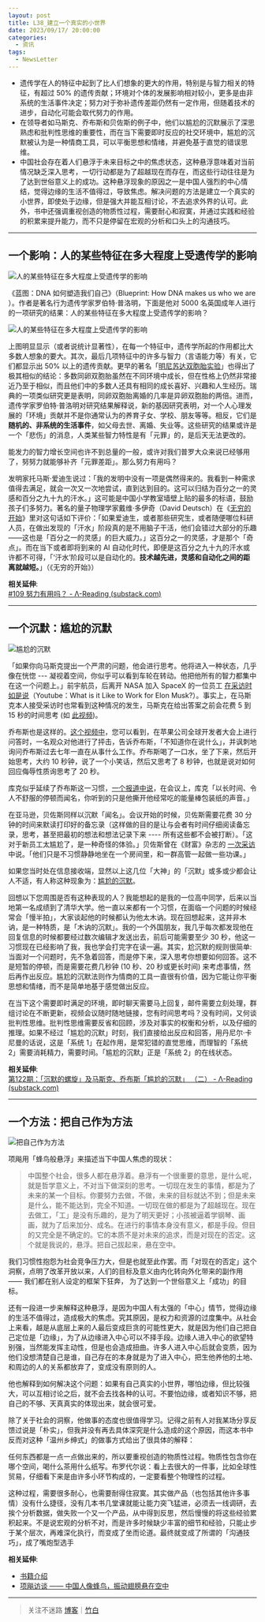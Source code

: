 ```yaml
---
layout: post
title: L38_建立一个真实的小世界
date: 2023/09/17/ 20:00:00
categories:
  - 资讯
tags:
  - NewsLetter
---
```


- 遗传学在人的特征中起到了比人们想象的更大的作用，特别是与智力相关的特征，有超过 50% 的遗传贡献；环境对个体的发展影响相对较小，更多是由非系统的生活事件决定；努力对于弥补遗传差距仍然有一定作用，但随着技术的进步，自动化可能会取代努力的作用。
- 在领导者如马斯克、乔布斯和贝佐斯的例子中，他们以尴尬的沉默展示了深思熟虑和批判性思维的重要性，而在当下需要即时反应的社交环境中，尴尬的沉默被认为是一种情商工具，可以平衡思想和情绪，并避免基于直觉的错误思维。
- 中国社会存在着人们悬浮于未来目标之中的焦虑状态，这种悬浮意味着对当前情况缺乏深入思考，一切行动都是为了超越现在而存在，而这些行动往往是为了达到世俗意义上的成功。这种悬浮现象的原因之一是中国人强烈的中心情结，觉得边缘的生活不值得过，导致焦虑。解决问题的方法是建立一个真实的小世界，即使处于边缘，但是强大并能互相讨论，不去追求外界的认可。此外，书中还强调重视创造的物质性过程，需要耐心和寂寞，并通过实践和经验的积累来提升能力，而不只是停留在宏观的分析和口头上的沟通技巧。

---

## 一个影响：人的某些特征在多大程度上受遗传学的影响

![人的某些特征在多大程度上受遗传学的影响](https://pics.naaln.com/blog/2023-09-28-b8703d.jpeg-basicBlog)

《蓝图：DNA 如何塑造我们自己》（Blueprint: How DNA makes us who we are ）。作者是著名行为遗传学家罗伯特·普洛明，下面是他对 5000 名英国成年人进行的一项研究的结果：人的某些特征在多大程度上受遗传学的影响？

![人的某些特征在多大程度上受遗传学的影响](https://pics.naaln.com/blog/2023-09-28-b26abd.jpeg-basicBlog)

上图明显显示（或者说统计显著性），在每一个特征中，遗传学所起的作用都比大多数人想象的要大。其次，最后几项特征中的许多与智力（言语能力等）有关，它们都显示出 50% 以上的遗传贡献。更早的著名「[明尼苏达双胞胎实验](https://baike.baidu.com/tashuo/browse/content?id=375a76c4ca9a68b9f1b9d1d9)」也得出了极其相似的结论：多数同卵双胞胎虽然在不同环境中成长，但在性格上仍然非常接近乃至于相似，而且他们中的多数人还具有相同的成长喜好、兴趣和人生经历。瑞典的一项类似研究更是表明，同卵双胞胎离婚的几率是异卵双胞胎的两倍。进而，遗传学家罗伯特·普洛明对研究结果解释说，新的基因研究表明，对一个人心理发展的「环境」贡献并不是你通常认为的养育子女、学校、朋友等等。相反，它们是**随机的、非系统的生活事件**，如父母去世、离婚、失业等。这些研究的结果或许是一个「悲伤」的消息，人类某些智力特性是有「元罪」的，是后天无法更改的。

能发力的智力增长空间也许不到总量的一般，或许对我们普罗大众来说已经够用了，努努力就能够补齐「元罪差距」。那么努力有用吗？

发明家托马斯·爱迪生说过：「我的发明中没有一项是偶然得来的。我看到一种需求值得去满足，就会一次又一次地尝试，直到达到目的。这可以归结为百分之一的灵感和百分之九十九的汗水。」这可能是中国小学教室墙壁上贴的最多的标语，鼓励孩子们多努力。著名的量子物理学家戴维·多伊奇（David Deutsch）在《[无穷的开始](https://book.douban.com/subject/26184242//)》里对这句话如下评价：「如果爱迪生，或者那些研究生，或者随便哪位科研人员，在做出发现的「汗水」阶段真的是不用脑子干活，他们会错过大部分的乐趣——这也是「百分之一的灵感」的巨大威力。」这百分之一的灵感，才是那个「奇点」。而在当下或者即将到来的 AI 自动化时代，即便是这百分之九十九的汗水或许都不可得，「‘汗水’阶段可以是自动化的。**技术越先进，灵感和自动化之间的距离就越短。**」（《无穷的开始》）

**相关延伸**:  
[#109 努力有用吗？ - Λ-Reading (substack.com)](https://rizime.substack.com/p/109)

---

## 一个沉默：尴尬的沉默

![尴尬的沉默](https://pics.naaln.com/blog/2023-09-28-512f5a.jpg-basicBlog)

「如果你向马斯克提出一个严肃的问题，他会进行思考。他将进入一种状态，几乎像在恍惚 --- 凝视着空间，你似乎可以看到车轮在转动。他把他所有的智力都集中在这一个问题上。」前宇航员，后离开 NASA 加入 SpaceX 的一位员工 [在采访时如是说](https://www.youtube.com/watch?v=GNG6ZzDh9C8)（Youtube：What is it Like to Work for Elon Musk?）。事实上，在马斯克本人接受采访时也常看到这种情况的发生，马斯克在给出答案之前会花费 5 到 15 秒的时间思考 (如 [此视频](https://www.youtube.com/watch?v=lS3nIyetS4I))。

乔布斯也是这样的。[这个视频中](https://www.youtube.com/watch?v=FF-tKLISfPE)，您可以看到，在苹果公司全球开发者大会上进行问答时，一名观众对他进行了抨击，告诉乔布斯，「不知道你在说什么」，并讽刺地询问乔布斯过去七年一直在从事什么工作。乔布斯喝了一口水，坐了下来，然后开始思考，大约 10 秒钟，说了一个小笑话，然后又思考了 8 秒钟，也就是说对如何回应侮辱性质询思考了 20 秒。

库克似乎延续了乔布斯这一习惯，[一个报道中说](https://fortune.com/2008/11/24/apple-the-genius-behind-steve/)，在会议上，库克「以长时间、令人不舒服的停顿而闻名，你听到的只是他撕开他经常吃的能量棒包装纸的声音。」

在亚马逊，贝佐斯同样以沉默「闻名」。会议开始的时候，贝佐斯需要花费 30 分钟的时间来默读打印好的备忘录（这样做的目的是让与会者有时间仔细阅读备忘录，思考，甚至把最初的想法和想法记录下来 ---- 所有这些都不会被打断）。「这对于新员工太尴尬了，是一种奇怪的体验。」贝佐斯曾在《财富》杂志的 [一次采访](https://fortune.com/2012/11/16/amazons-jeff-bezos-the-ultimate-disrupter/) 中说。「他们只是不习惯静静地坐在一个房间里，和一群高管一起做一些功课。」

如果您当时处在信息接收端，显然以上这几位「大神」的「沉默」或多或少都会让人不适，有人称这种现象为：[尴尬的沉默](https://en.wikipedia.org/wiki/Awkward_silence)。

回想以下您周围是否有这种表现的人？我能想起的是我的一位高中同学，后来以当地第一名成绩到了清华大学。他一直以来都有一个习惯，在面临一个问题的时候经常会「慢半拍」，大家谈起他的时候都认为他太木讷。现在回想起来，这并非木讷，是一种特质，是「木讷的沉默」。我的一个外国朋友，我几乎每次都发现他在回复信息的时候都要经过数次编辑才发送出去，前后可能需要至少 30 秒，他这一习惯现在已经影响了我，我也学会打完字在读一遍。其实，尬沉默的规则很简单: 当面对一个问题时，先不急着回答，而是停下来，深入思考你想要如何回答。这不是短暂的停顿，而是需要花费几秒钟 (10 秒、20 秒或更长时间) 来考虑事情，然后再作出反应。尴尬的沉默法则作为情商的工具一直很有价值，因为它能让你平衡思想和情绪，而不是简单地基于感觉做出反应。

在当下这个需要即时满足的环境，即时聊天需要马上回复，邮件需要立刻处理，群组讨论在不断更新，视频会议随时随地链接，您有时间思考吗？没有时间，又何谈批判性思维。批判性思维需要反省和回顾，涉及对事实的权衡和分析，以及仔细的推理。如果不经过「尴尬的沉默」时刻，我们直接给出反应和回答，用丹尼尔·卡尼曼的话说，这是「系统 1」在起作用，是常犯错的直觉思维，而理智的「系统 2」需要消耗精力，需要时间。「尴尬的沉默」正是「系统 2」的在线状态。

**相关延伸**:  
[第122期：「沉默的螺旋」及马斯克、乔布斯「尴尬的沉默」 （二） - Λ-Reading (substack.com)](https://rizime.substack.com/p/122)

---

## 一个方法：把自己作为方法

![把自己作为方法](https://pics.naaln.com/blog/2023-09-28-b50743.jpg-basicBlog)

项飚用「蜂鸟般悬浮」来描述当下中国人焦虑的现状：

> 中国整个社会，很多人都在悬浮着。悬浮有一个很重要的意思，是什么呢，就是哲学意义上，不对当下做深刻的思考。一切现在发生的事情，都是为了未来的某一个目标。你要努力去做，不做，未来的目标就达不到；但是未来是什么，能不能达到，完全不知道。一切现在做的都是为了超越现在。现在去做工，「工」是没有乐趣的，是为了明天更好；小孩被逼着学钢琴、画画，就为了后来加分、成名。在进行的事情本身没有意义，都是手段。但目的又完全是不确定的。它的本质不是对未来的追求，而是对现在的否定。这个就是我说的，悬浮。把自己拔起来，悬在空中。

我们习惯性抱怨为社会竞争压力大，但是也就至此作罢。而「对现在的否定」这个洞察，点明了改革开放以来，人们的目标及意义由内化转向外化带来的副作用 —— 我们都在别人设定的框架下狂奔， 为了达到一个世俗意义上「成功」的目标。

还有一段进一步来解释这种悬浮，是因为中国人有太强的「中心」情节，觉得边缘的生活不值得过，造成极大的焦虑。究其原因，是权力和资源的过度集中。从社会上来看，越是从底层上来的人最后变成巨贪的可能性更大，就是因为他们自己把自己定位是「边缘」，为了从边缘进入中心可以不择手段。边缘人进入中心的欲望特别强，当然能发挥主动性，但是也会造成扭曲。许多人进入中心后就会变质，因为他们没想清楚自己是谁，自己存在的本身就是为了进入中心，把生他养他的土地、和周边的人的关系都放弃了，变成没有原则的人。

他也解释到如何解决这个问题：如果有自己真实的小世界，哪怕边缘，但比较强大，可以互相讨论之后，就不会去找各种的认可。不要怕边缘，或者知识不够，把自己的不够、天真真实的体现出来，就会很可爱。

除了关于社会的洞察，他做事的态度也很值得学习。记得之前有人对我某场分享反馈过说是「朴实」，但我并没有再去具体深究是什么造成的这个原因，而这本书中反而对这种「温州乡绅式」的做事方式给出了很具体的解释：

任何东西都是一点一点做出来的，所以要重视创造的物质性过程。物质性包含你在哪个空间，喝什么茶用什么纸写。布罗代尔说：看上去很大的一件事，比如全球性贸易，仔细看下来是由许多小环节构成的，一定要看整个物理性的过程。

这种过程，需要很多耐心，也需要耐得住寂寞。其实做产品（也包括其他许多事情）没有什么捷径，没有几本书几堂课就能让能力突飞猛进，必须去一线调研，去挨个分析数据，做失败一个又一个产品，从中得到反思，然后慢慢的将这些经验累积起来。不是说宏观的分析不对，而是许多时候缺少丰富的细节和经验，只能止步于某个层次，再难深化执行，而变成了坐而论道。最终就变成了所谓的「沟通技巧」，成了嘴炮型选手

**相关延伸**:  
- [书籍介绍](https://book.douban.com/subject/35092383/)
- [项飚访谈 —— 中国人像蜂鸟，振动翅膀悬在空中](https://mp.weixin.qq.com/s/6qyZIKDPi-8_UHS8_UroWg)

---

> 关注不迷路 [博客](https://blog.naaln.com/)｜[竹白](https://space.zhubai.love/)
